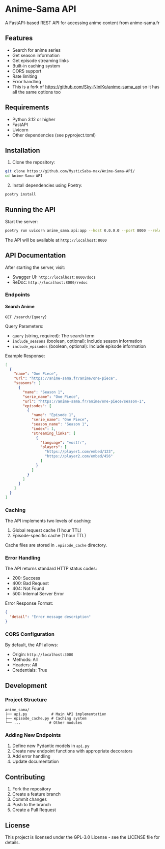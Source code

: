 # Anime-Sama API

A FastAPI-based REST API for accessing anime content from anime-sama.fr

## Features

- Search for anime series
- Get season information
- Get episode streaming links
- Built-in caching system
- CORS support
- Rate limiting
- Error handling
- This is a fork of https://github.com/Sky-NiniKo/anime-sama_api so it has all the same options too 

## Requirements

- Python 3.12 or higher
- FastAPI
- Uvicorn
- Other dependencies (see pyproject.toml)

## Installation

1. Clone the repository:
```bash
git clone https://github.com/MysticSaba-max/Anime-Sama-API/
cd Anime-Sama-API
```

2. Install dependencies using Poetry:
```bash
poetry install
```

## Running the API

Start the server:
```bash
poetry run uvicorn anime_sama.api:app --host 0.0.0.0 --port 8000 --reload
```

The API will be available at `http://localhost:8000`

## API Documentation

After starting the server, visit:
- Swagger UI: `http://localhost:8000/docs`
- ReDoc: `http://localhost:8000/redoc`

### Endpoints

#### Search Anime
```http
GET /search/{query}
```

Query Parameters:
- `query` (string, required): The search term
- `include_seasons` (boolean, optional): Include season information
- `include_episodes` (boolean, optional): Include episode information

Example Response:
```json
[
  {
    "name": "One Piece",
    "url": "https://anime-sama.fr/anime/one-piece",
    "seasons": [
      {
        "name": "Season 1",
        "serie_name": "One Piece",
        "url": "https://anime-sama.fr/anime/one-piece/season-1",
        "episodes": [
          {
            "name": "Episode 1",
            "serie_name": "One Piece",
            "season_name": "Season 1",
            "index": 1,
            "streaming_links": [
              {
                "language": "vostfr",
                "players": [
                  "https://player1.com/embed/123",
                  "https://player2.com/embed/456"
                ]
              }
            ]
          }
        ]
      }
    ]
  }
]
```

### Caching

The API implements two levels of caching:
1. Global request cache (1 hour TTL)
2. Episode-specific cache (1 hour TTL)

Cache files are stored in `.episode_cache` directory.

### Error Handling

The API returns standard HTTP status codes:
- 200: Success
- 400: Bad Request
- 404: Not Found
- 500: Internal Server Error

Error Response Format:
```json
{
  "detail": "Error message description"
}
```

### CORS Configuration

By default, the API allows:
- Origin: `http://localhost:3000`
- Methods: All
- Headers: All
- Credentials: True

## Development

### Project Structure
```
anime_sama/
├── api.py           # Main API implementation
├── episode_cache.py # Caching system
└── ...             # Other modules
```

### Adding New Endpoints

1. Define new Pydantic models in `api.py`
2. Create new endpoint functions with appropriate decorators
3. Add error handling
4. Update documentation

## Contributing

1. Fork the repository
2. Create a feature branch
3. Commit changes
4. Push to the branch
5. Create a Pull Request

## License

This project is licensed under the GPL-3.0 License - see the LICENSE file for details.
